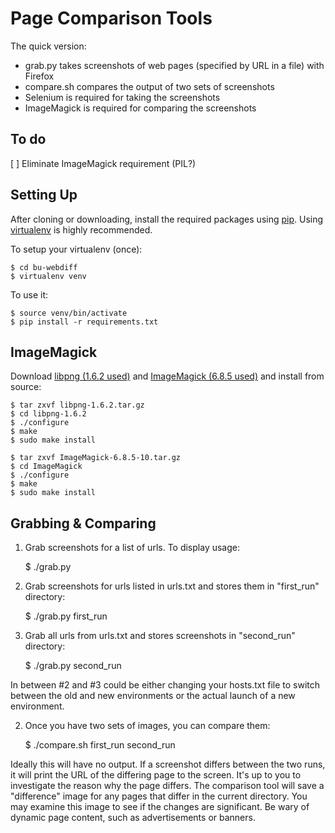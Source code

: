# Page Comparison Tools

The quick version:

* grab.py takes screenshots of web pages  (specified by URL in a file) with Firefox
* compare.sh compares the output of two sets of screenshots
* Selenium is required for taking the screenshots
* ImageMagick is required for comparing the screenshots

## To do

[ ] Eliminate ImageMagick requirement (PIL?)

## Setting Up

After cloning or downloading, install the required packages using [pip](https://pypi.python.org/pypi/pip). Using [virtualenv](https://pypi.python.org/pypi/virtualenv) is highly recommended.

To setup your virtualenv (once):

	$ cd bu-webdiff
	$ virtualenv venv

To use it:

	$ source venv/bin/activate
	$ pip install -r requirements.txt

## ImageMagick

Download [libpng (1.6.2 used)](http://www.libpng.org/pub/png/libpng.html) and [ImageMagick (6.8.5 used)](http://www.imagemagick.org/download/) and install from source:

	$ tar zxvf libpng-1.6.2.tar.gz
	$ cd libpng-1.6.2
	$ ./configure
	$ make
	$ sudo make install
	
	$ tar zxvf ImageMagick-6.8.5-10.tar.gz
	$ cd ImageMagick
	$ ./configure
	$ make
	$ sudo make install
	
## Grabbing & Comparing

1. Grab screenshots for a list of urls. To display usage:

	$ ./grab.py 
	
2. Grab screenshots for urls listed in urls.txt and stores them in "first_run" directory:

	$ ./grab.py first_run

3. Grab all urls from urls.txt and stores screenshots in "second_run" directory:

	$ ./grab.py second_run

In between #2 and #3 could be either changing your hosts.txt file to switch between the old and new environments or the actual launch of a new environment.

2. Once you have two sets of images, you can compare them:

	$ ./compare.sh first_run second_run

Ideally this will have no output. If a screenshot differs between the two runs, it will print the URL of the differing page to the screen. It's up to you to investigate the reason why the page differs. The comparison tool will save a "difference" image for any pages that differ in the current directory. You may examine this image to see if the changes are significant. Be wary of dynamic page content, such as advertisements or banners.
